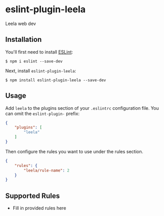 # eslint-plugin-leela

Leela web dev

## Installation

You'll first need to install [ESLint](http://eslint.org):

```
$ npm i eslint --save-dev
```

Next, install `eslint-plugin-leela`:

```
$ npm install eslint-plugin-leela --save-dev
```


## Usage

Add `leela` to the plugins section of your `.eslintrc` configuration file. You can omit the `eslint-plugin-` prefix:

```json
{
    "plugins": [
        "leela"
    ]
}
```


Then configure the rules you want to use under the rules section.

```json
{
    "rules": {
        "leela/rule-name": 2
    }
}
```

## Supported Rules

* Fill in provided rules here





